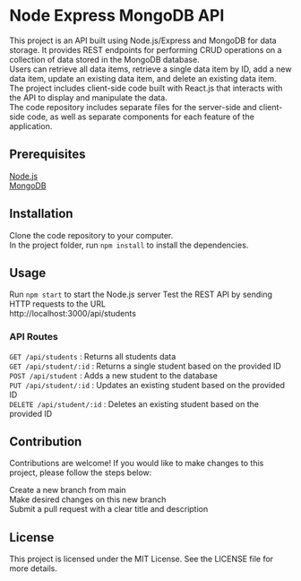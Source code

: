# Node Express MongoDB API

 This project is an API built using Node.js/Express and MongoDB for data storage. It provides REST endpoints for performing CRUD operations on a collection of data   stored in the MongoDB database. <br>
 Users can retrieve all data items, retrieve a single data item by ID, add a new data item, update an existing data item, and delete an existing data item. The project includes client-side code built with React.js that interacts with the API to display and manipulate the data. <br>
 The code repository includes separate files for the server-side and client-side code, as well as separate components for each feature of the application.

## Prerequisites
[Node.js ](https://nodejs.org) <br>
[MongoDB ](https://mongodb.com) <br>

## Installation
Clone the code repository to your computer. <br>
In the project folder, run  `npm install` 
to install the dependencies.

## Usage

Run `npm start` to start the Node.js server
Test the REST API by sending HTTP requests to the URL <br>
http://localhost:3000/api/students
### API Routes
`GET /api/students` : Returns all students data <br>
`GET /api/student/:id` : Returns a single student based on the provided ID <br>
`POST /api/student` : Adds a new student to the database <br>
`PUT /api/student/:id` : Updates an existing student based on the provided ID <br>
`DELETE /api/student/:id` : Deletes an existing student based on the provided ID <br>
 
## Contribution

Contributions are welcome! If you would like to make changes to this project, please follow the steps below: <br>

Create a new branch from main <br>
Make desired changes on this new branch <br>
Submit a pull request with a clear title and description <br>
## License
This project is licensed under the MIT License. See the LICENSE file for more details.